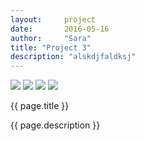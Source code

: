 ```yaml
---
layout:     project
date:       2016-05-16
author:     "Sara"
title: "Project 3"
description: "alskdjfaldksj"
---
```

<div class="proj-column left-column">
	<img src="http://dummyimage.com/300x400" />
	<img src="http://dummyimage.com/300x400" />
	<img src="http://dummyimage.com/300x400" />
	<img src="http://dummyimage.com/300x400" />
</div>
<div class="proj-column right-column">
	<div class="proj-info">
		<p>{{ page.title }}</p>
		<p>{{ page.description }}</p>
	</div>
</div>